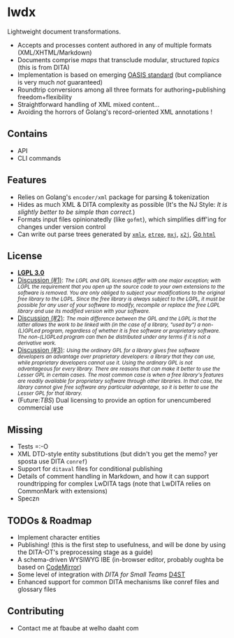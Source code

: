 # lwdx
Lightweight document transformations.
* Accepts and processes content authored in any of multiple formats (XML/XHTML/Markdown)
* Documents comprise _maps_ that transclude modular, structured _topics_ (this is from DITA) 
* Implementation is based on emerging [OASIS standard](https://github.com/oasis-open/dita-lightweight) (but compliance is very much _not_ guaranteed) 
* Roundtrip conversions among all three formats for authoring+publishing freedom+flexibility 
* Straightforward handling of XML mixed content... 
* Avoiding the horrors of Golang's record-oriented XML annotations !
## Contains 
* API
* CLI commands 
## Features
* Relies on Golang's `encoder/xml` package for parsing & tokenization
* Hides as much XML & DITA complexity as possible (It's the NJ Style: _It is slightly better to be simple than correct._)
* Formats input files opinionatedly (like `gofmt`), which simplifies diff'ing for changes under version control 
* Can write out parse trees generated by [`xmlx`](https://github.com/jteeuwen/go-pkg-xmlx), [`etree`](https://github.com/beevik/etree), [`mxj`](https://github.com/clbanning/mxj), [`x2j`](https://github.com/clbanning/mxj/tree/master/x2j), [Go `html`](https://godoc.org/golang.org/x/net/html)
## License
* [__LGPL 3.0__](https://www.gnu.org/licenses/lgpl-3.0.en.html)
* [Discussion (#1)](https://www.whitesourcesoftware.com/whitesource-blog/top-10-gpl-questions-answered/): <i><small>The LGPL and GPL licenses differ with one major exception; with LGPL the requirement that you open up the source code to your own extensions to the software is removed. You are only obliged to subject your modifications to the original free library to the LGPL. Since the free library is always subject to the LGPL, it must be possible for any user of your software to modify, recompile or replace the free LGPL library and use its modified version with your software.</small></i>
* [Discussion (#2)](https://en.wikipedia.org/wiki/GNU_Lesser_General_Public_License): <i><small>The main difference between the GPL and the LGPL is that the latter allows the work to be linked with (in the case of a library, "used by") a  non-(L)GPLed program, regardless of whether it is free software or proprietary software. The non-(L)GPLed program can then be distributed under any terms if it is not a derivative work.</small></i>
* [Discussion (#3)](https://www.gnu.org/licenses/why-not-lgpl.html): <i><small>Using the ordinary GPL for a library gives free software developers an advantage over proprietary developers: a library that they can use, while proprietary developers cannot use it. Using the ordinary GPL is not advantageous for every library. There are reasons that can make it better to use the Lesser GPL in certain cases. The most common case is when a free library's features are readily available for proprietary software through other libraries. In that case, the library cannot give free software any particular advantage, so it is better to use the Lesser GPL for that library.</small></i>
* (Future:_TBS_) Dual licensing to provide an option for unencumbered commercial use 
## Missing
* Tests =:-O 
* XML DTD-style entity substitutions (but didn't you get the memo? yer sposta use DITA `conref`)
* Support for `ditaval` files for conditional publishing 
* Details of comment handling in Markdown, and how it can support roundtripping for complex LwDITA tags (note that LwDITA relies on CommonMark with extensions) 
* Speczn
## TODOs & Roadmap
* Implement character entities  
* Publishing! (this is the first step to usefulness, and will be done by using the DITA-OT's preprocessing stage as a guide) 
* A schema-driven WYSIWYG IBE (in-browser editor, probably oughta be based on [CodeMirror](https://codemirror.net/demo/xmlcomplete.html)) 
* Some level of integration with _DITA for Small Teams_ [D4ST](http://www.dita-for-small-teams.org/)
* Enhanced support for common DITA mechanisms like conref files and glossary files 
## Contributing
* Contact me at fbaube at welho daaht com 
